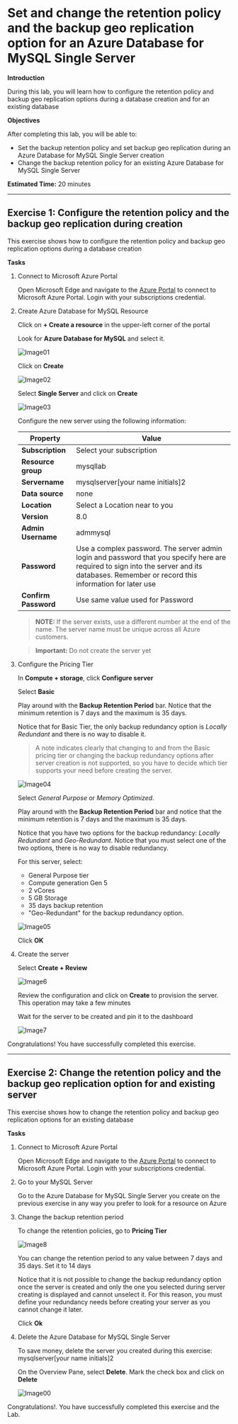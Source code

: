 # Set and change the retention policy and the backup geo replication option for an Azure Database for MySQL Single Server

**Introduction** 

During this lab, you will learn how to configure the retention policy and backup geo replication options during a database creation and for an existing database

**Objectives** 

After completing this lab, you will be able to: 

- Set the backup retention policy and set backup geo replication during an Azure Database for MySQL Single Server creation
- Change the backup retention policy for an existing Azure Database for MySQL Single Server

**Estimated Time:** 20 minutes

---

## Exercise 1: Configure the retention policy and the backup geo replication during creation

This exercise shows how to configure the retention policy and backup geo replication options during a database creation

**Tasks**

1. Connect to Microsoft Azure Portal
    
   Open Microsoft Edge and navigate to the [Azure Portal](http://ms.portal.azure.com) to connect to Microsoft Azure Portal. Login with your subscriptions credential.
    
1. Create Azure Database for MySQL Resource
    
   Click on **+ Create a resource** in the upper-left corner of the portal
    
   Look for **Azure Database for MySQL** and select it.
    
   ![Image01](Media/image01.png)
    
   Click on **Create**
    
   ![Image02](Media/image02.png)
    
   Select **Single Server** and click on **Create**
    
   ![Image03](Media/image03.png)
    
   Configure the new server using the following information:

   | Property             | Value                              |
   | -------------------- | -----------------------------------|
   | **Subscription**     | Select your subscription           |
   | **Resource group**   | mysqllab                           |
   | **Servername**       | mysqlserver[your name initials]2   |
   | **Data source**      | none                               |
   | **Location**         | Select a Location near to you      |
   | **Version**          | 8.0                                |
   | **Admin Username**   | admmysql                           |
   | **Password**         | Use a complex password. The server admin login and password that you specify here are required to sign into the server and its databases. Remember or record this information for later use                              |
   | **Confirm Password** | Use same value used for Password   |
   
   >**NOTE:** If the server exists, use a different number at the end of the name. The server name must be unique across all Azure customers.
   
   >**Important:** Do not create the server yet

1. Configure the Pricing Tier
    
   In **Compute + storage**, click **Configure server**

   Select **Basic**
    
   Play around with the **Backup Retention Period** bar. Notice that the minimum retention is 7 days and the maximum is 35 days.
    
   Notice that for Basic Tier, the only backup redundancy option is *Locally Redundant* and there is no way to disable it.

   >A note indicates clearly that changing to and from the Basic pricing tier or changing the backup redundancy options after server creation is not supported, so you have to decide which tier supports your need before creating the server.

   ![Image04](Media/image04.png)

   Select *General Purpose* or *Memory Optimized*.

   Play around with the **Backup Retention Period** bar and notice that the minimum retention is 7 days and the maximum is 35 days.

   Notice that you have two options for the backup redundancy: *Locally Redundant* and *Geo-Redundant*. Notice that you must select one of the two options, there is no way to disable redundancy.

   For this server, select:
   - General Purpose tier
   - Compute generation Gen 5
   - 2 vCores
   - 5 GB Storage
   - 35 days backup retention
   - "Geo-Redundant" for the backup redundancy option.
  
   ![Image05](Media/image05.png)
    
   Click **OK**

1. Create the server
    
   Select **Create + Review**
    
   ![Image6](Media/image6.png)
    
   Review the configuration and click on **Create** to provision the server. This operation may take a few minutes
    
   Wait for the server to be created and pin it to the dashboard
    
   ![Image7](Media/image7.png)

Congratulations! You have successfully completed this exercise.

---

## Exercise 2: Change the retention policy and the backup geo replication option for and existing server

This exercise shows how to change the retention policy and backup geo replication options for an existing database

**Tasks**

1. Connect to Microsoft Azure Portal
    
   Open Microsoft Edge and navigate to the [Azure Portal](http://ms.portal.azure.com) to connect to Microsoft Azure Portal. Login with your subscriptions credential.
    

1. Go to your MySQL Server
    
   Go to the Azure Database for MySQL Single Server you create on the previous exercise in any way you prefer to look for a resource on Azure

1. Change the backup retention period
    
   To change the retention policies, go to **Pricing Tier**
    
   ![Image8](Media/image8.png)
    
   You can change the retention period to any value between 7 days and 35 days. Set it to 14 days
    
   Notice that it is not possible to change the backup redundancy option once the server is created and only the one you selected during server creating is displayed and cannot unselect it. For this reason, you must define your redundancy needs before creating your server as you cannot change it later.
    
   Click **Ok**


1. Delete the Azure Database for MySQL Single Server
    
   To save money, delete the server you created during this exercise: mysqlserver[your name initials]2
    
   On the Overview Pane, select **Delete**. Mark the check box and click on **Delete**
    
   ![Image00](Media/image00.png)

Congratulations!. You have successfully completed this exercise and the Lab. 